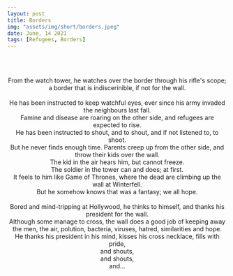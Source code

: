 ```yaml
---
layout: post
title: Borders
img: "assets/img/short/borders.jpeg"
date: June, 14 2021
tags: [Refugees, Borders]
---
```


<br><br>
<div align="center">

From the watch tower, he watches over the border through his rifle's scope; <br>
a border that is indiscerinible, if not for the wall. <br>   
He has been instructed to keep watchful eyes, ever since his army invaded the neighbours last fall. <br>
Famine and disease are roaring on the other side, and refugees are expected to rise. <br>
He has been instructed to shout, and to shout, and if not listened to, to shoot.<br>
But he never finds enough time. Parents creep up from the other side, and throw their kids over the wall. <br>
The kid in the air hears him, but cannot freeze. <br>
The soldier in the tower can and does; at first. <br>
It feels to him like Game of Thrones, where the dead are climbing up the wall at Winterfell. <br>
But he somehow knows that was a fantasy; we all hope. <br>  
Bored and mind-tripping at Hollywood, he thinks to himself, and thanks his president for the wall. <br>
Although some manage to cross, the wall does a good job of keeping away the men, the air, polution, bacteria, viruses, hatred, similarities and hope. <br>
He thanks his president in his mind, kisses his cross necklace, fills with pride, <br> and shouts, <br> and shouts, <br> and...
  
</div>
<br><br>
<br><br>
<br><br>
<br><br>
<br><br>
<br><br>
